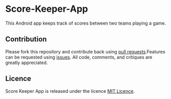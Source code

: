 # Score-Keeper-App
This Android app keeps track of scores between two teams playing a game.
## Contribution
Please fork this repository and contribute back using [pull requests](https://github.com/mtondolo/Score-Keeper-App/pulls).Features can be requested using [issues](https://github.com/mtondolo/Score-Keeper-App/issues). All code, comments, and critiques are greatly appreciated.
## Licence
Score Keeper App is released under the licence [MIT Licence](https://choosealicense.com/licenses/mit/).
